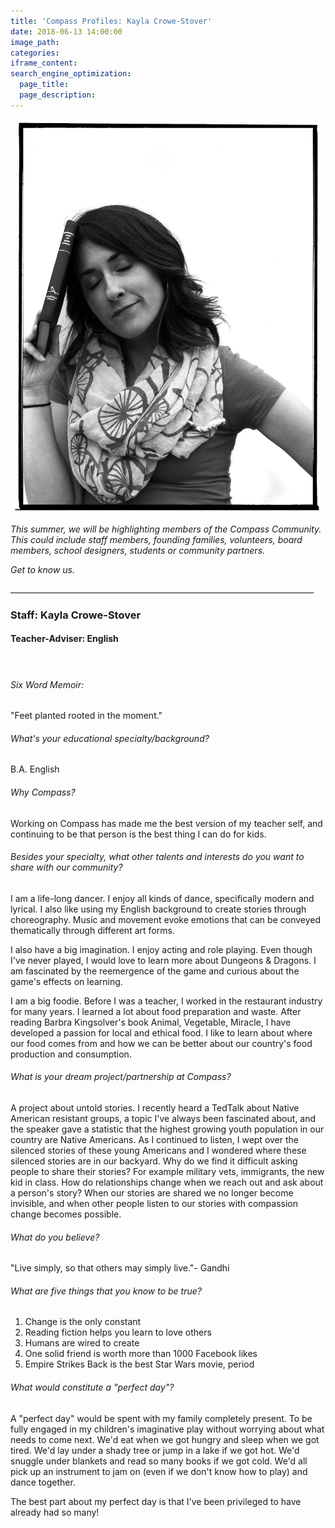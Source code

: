 ```yaml
---
title: 'Compass Profiles: Kayla Crowe-Stover'
date: 2018-06-13 14:00:00
image_path:
categories:
iframe_content:
search_engine_optimization:
  page_title:
  page_description:
---
```


![](/assets/images/kayla003.png)

*This summer, we will be highlighting members of the Compass Community.&nbsp; This could include staff members, founding families, volunteers, board members, school designers, students or community partners.*

*Get to know us.*

\_\_\_\_\_\_\_\_\_\_\_\_\_\_\_\_\_\_\_\_\_\_\_\_\_\_\_\_\_\_\_\_\_\_\_\_\_\_\_\_\_\_\_\_\_\_\_\_\_\_\_\_\_\_\_\_\_\_\_\_\_\_\_\_\_\_\_\_\_\_\_\_\_\_\_\_

### Staff: Kayla Crowe-Stover

#### Teacher-Adviser: English

#### &nbsp;

###### Six Word Memoir:&nbsp;

"Feet planted rooted in the moment."

###### What's your educational specialty/background?

B.A. English

###### Why Compass?

Working on Compass has made me the best version of my teacher self, and continuing to be that person is the best thing I can do for kids.

###### Besides your specialty, what other talents and interests do you want to share with our community?

I am a life-long dancer. I enjoy all kinds of dance, specifically modern and lyrical. I also like using my English background to create stories through choreography. Music and movement evoke emotions that can be conveyed thematically through different art forms.

I also have a big imagination. I enjoy acting and role playing. Even though I've never played, I would love to learn more about Dungeons & Dragons. I am fascinated by the reemergence of the game and curious about the game's effects on learning.

I am a big foodie. Before I was a teacher, I worked in the restaurant industry for many years. I learned a lot about food preparation and waste. After reading Barbra Kingsolver's book Animal, Vegetable, Miracle, I have developed a passion for local and ethical food. I like to learn about where our food comes from and how we can be better about our country's food production and consumption.

###### What is your dream project/partnership at Compass?

A project about untold stories. I recently heard a TedTalk about Native American resistant groups, a topic I've always been fascinated about, and the speaker gave a statistic that the highest growing youth population in our country are Native Americans. As I continued to listen, I wept over the silenced stories of these young Americans and I wondered where these silenced stories are in our backyard. Why do we find it difficult asking people to share their stories? For example military vets, immigrants, the new kid in class. How do relationships change when we reach out and ask about a person's story? When our stories are shared we no longer become invisible, and when other people listen to our stories with compassion change becomes possible.

###### What do you believe?

"Live simply, so that others may simply live."- Gandhi

###### What are five things that you know to be true?

1. Change is the only constant
2. Reading fiction helps you learn to love others
3. Humans are wired to create
4. One solid friend is worth more than 1000 Facebook likes
5. Empire Strikes Back is the best Star Wars movie, period

###### What would constitute a "perfect day"?

A "perfect day" would be spent with my family completely present. To be fully engaged in my children's imaginative play without worrying about what needs to come next. We'd eat when we got hungry and sleep when we got tired. We'd lay under a shady tree or jump in a lake if we got hot. We'd snuggle under blankets and read so many books if we got cold. We'd all pick up an instrument to jam on (even if we don't know how to play) and dance together.

The best part about my perfect day is that I've been privileged to have already had so many!

&nbsp;

&nbsp;